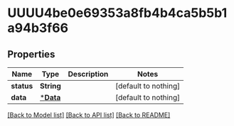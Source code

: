 # UUUU4be0e69353a8fb4b4ca5b5b1a94b3f66


## Properties
Name | Type | Description | Notes
------------ | ------------- | ------------- | -------------
**status** | **String** |  | [default to nothing]
**data** | [***Data**](Data.md) |  | [default to nothing]


[[Back to Model list]](../README.md#models) [[Back to API list]](../README.md#api-endpoints) [[Back to README]](../README.md)


